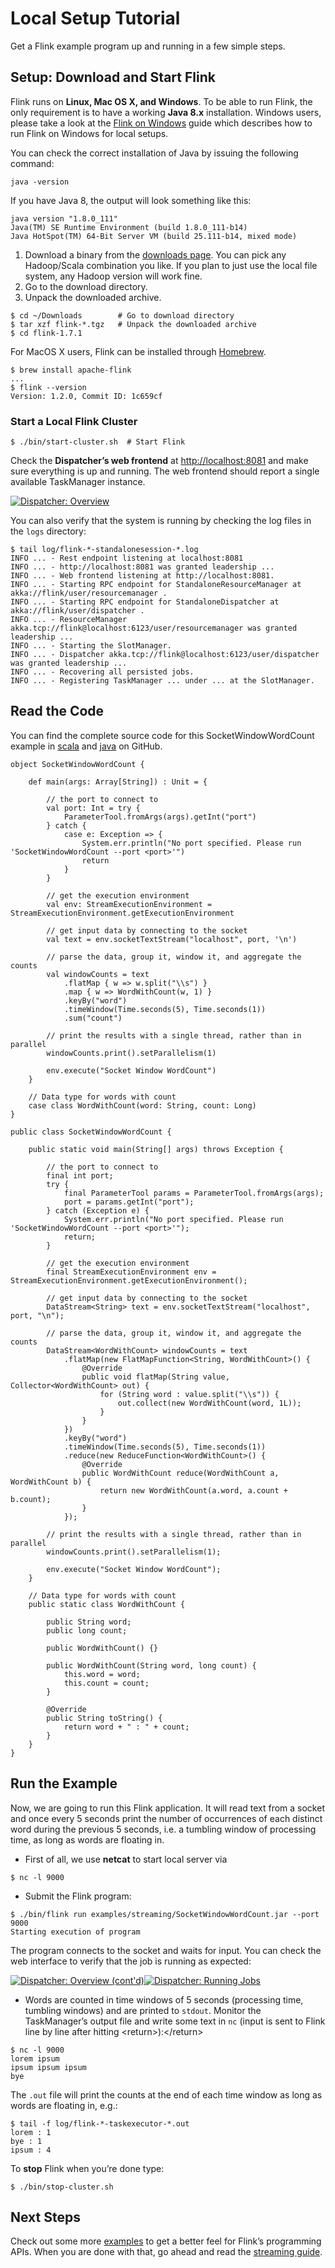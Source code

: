 

# Local Setup Tutorial

Get a Flink example program up and running in a few simple steps.

## Setup: Download and Start Flink

Flink runs on **Linux, Mac OS X, and Windows**. To be able to run Flink, the only requirement is to have a working **Java 8.x** installation. Windows users, please take a look at the [Flink on Windows](//ci.apache.org/projects/flink/flink-docs-release-1.7/tutorials/flink_on_windows.html) guide which describes how to run Flink on Windows for local setups.

You can check the correct installation of Java by issuing the following command:



```
java -version
```



If you have Java 8, the output will look something like this:



```
java version "1.8.0_111"
Java(TM) SE Runtime Environment (build 1.8.0_111-b14)
Java HotSpot(TM) 64-Bit Server VM (build 25.111-b14, mixed mode)
```



1.  Download a binary from the [downloads page](http://flink.apache.org/downloads.html). You can pick any Hadoop/Scala combination you like. If you plan to just use the local file system, any Hadoop version will work fine.
2.  Go to the download directory.
3.  Unpack the downloaded archive.



```
$ cd ~/Downloads        # Go to download directory
$ tar xzf flink-*.tgz   # Unpack the downloaded archive
$ cd flink-1.7.1
```



For MacOS X users, Flink can be installed through [Homebrew](https://brew.sh/).



```
$ brew install apache-flink
...
$ flink --version
Version: 1.2.0, Commit ID: 1c659cf
```



### Start a Local Flink Cluster



```
$ ./bin/start-cluster.sh  # Start Flink
```



Check the **Dispatcher’s web frontend** at [http://localhost:8081](http://localhost:8081) and make sure everything is up and running. The web frontend should report a single available TaskManager instance.

[![Dispatcher: Overview](../img/quickstart-setup/jobmanager-1.png)](//ci.apache.org/projects/flink/flink-docs-release-1.7/page/img/quickstart-setup/jobmanager-1.png)

You can also verify that the system is running by checking the log files in the `logs` directory:



```
$ tail log/flink-*-standalonesession-*.log
INFO ... - Rest endpoint listening at localhost:8081
INFO ... - http://localhost:8081 was granted leadership ...
INFO ... - Web frontend listening at http://localhost:8081.
INFO ... - Starting RPC endpoint for StandaloneResourceManager at akka://flink/user/resourcemanager .
INFO ... - Starting RPC endpoint for StandaloneDispatcher at akka://flink/user/dispatcher .
INFO ... - ResourceManager akka.tcp://flink@localhost:6123/user/resourcemanager was granted leadership ...
INFO ... - Starting the SlotManager.
INFO ... - Dispatcher akka.tcp://flink@localhost:6123/user/dispatcher was granted leadership ...
INFO ... - Recovering all persisted jobs.
INFO ... - Registering TaskManager ... under ... at the SlotManager.
```



## Read the Code

You can find the complete source code for this SocketWindowWordCount example in [scala](https://github.com/apache/flink/blob/master/flink-examples/flink-examples-streaming/src/main/scala/org/apache/flink/streaming/scala/examples/socket/SocketWindowWordCount.scala) and [java](https://github.com/apache/flink/blob/master/flink-examples/flink-examples-streaming/src/main/java/org/apache/flink/streaming/examples/socket/SocketWindowWordCount.java) on GitHub.



```
object SocketWindowWordCount {

    def main(args: Array[String]) : Unit = {

        // the port to connect to
        val port: Int = try {
            ParameterTool.fromArgs(args).getInt("port")
        } catch {
            case e: Exception => {
                System.err.println("No port specified. Please run 'SocketWindowWordCount --port <port>'")
                return
            }
        }

        // get the execution environment
        val env: StreamExecutionEnvironment = StreamExecutionEnvironment.getExecutionEnvironment

        // get input data by connecting to the socket
        val text = env.socketTextStream("localhost", port, '\n')

        // parse the data, group it, window it, and aggregate the counts
        val windowCounts = text
            .flatMap { w => w.split("\\s") }
            .map { w => WordWithCount(w, 1) }
            .keyBy("word")
            .timeWindow(Time.seconds(5), Time.seconds(1))
            .sum("count")

        // print the results with a single thread, rather than in parallel
        windowCounts.print().setParallelism(1)

        env.execute("Socket Window WordCount")
    }

    // Data type for words with count
    case class WordWithCount(word: String, count: Long)
}
```





```
public class SocketWindowWordCount {

    public static void main(String[] args) throws Exception {

        // the port to connect to
        final int port;
        try {
            final ParameterTool params = ParameterTool.fromArgs(args);
            port = params.getInt("port");
        } catch (Exception e) {
            System.err.println("No port specified. Please run 'SocketWindowWordCount --port <port>'");
            return;
        }

        // get the execution environment
        final StreamExecutionEnvironment env = StreamExecutionEnvironment.getExecutionEnvironment();

        // get input data by connecting to the socket
        DataStream<String> text = env.socketTextStream("localhost", port, "\n");

        // parse the data, group it, window it, and aggregate the counts
        DataStream<WordWithCount> windowCounts = text
            .flatMap(new FlatMapFunction<String, WordWithCount>() {
                @Override
                public void flatMap(String value, Collector<WordWithCount> out) {
                    for (String word : value.split("\\s")) {
                        out.collect(new WordWithCount(word, 1L));
                    }
                }
            })
            .keyBy("word")
            .timeWindow(Time.seconds(5), Time.seconds(1))
            .reduce(new ReduceFunction<WordWithCount>() {
                @Override
                public WordWithCount reduce(WordWithCount a, WordWithCount b) {
                    return new WordWithCount(a.word, a.count + b.count);
                }
            });

        // print the results with a single thread, rather than in parallel
        windowCounts.print().setParallelism(1);

        env.execute("Socket Window WordCount");
    }

    // Data type for words with count
    public static class WordWithCount {

        public String word;
        public long count;

        public WordWithCount() {}

        public WordWithCount(String word, long count) {
            this.word = word;
            this.count = count;
        }

        @Override
        public String toString() {
            return word + " : " + count;
        }
    }
}
```



## Run the Example

Now, we are going to run this Flink application. It will read text from a socket and once every 5 seconds print the number of occurrences of each distinct word during the previous 5 seconds, i.e. a tumbling window of processing time, as long as words are floating in.

*   First of all, we use **netcat** to start local server via



```
$ nc -l 9000
```



*   Submit the Flink program:



```
$ ./bin/flink run examples/streaming/SocketWindowWordCount.jar --port 9000
Starting execution of program
```



The program connects to the socket and waits for input. You can check the web interface to verify that the job is running as expected:

[![Dispatcher: Overview (cont'd)](../img/quickstart-setup/jobmanager-2.png)](//ci.apache.org/projects/flink/flink-docs-release-1.7/page/img/quickstart-setup/jobmanager-2.png)[![Dispatcher: Running Jobs](../img/quickstart-setup/jobmanager-3.png)](//ci.apache.org/projects/flink/flink-docs-release-1.7/page/img/quickstart-setup/jobmanager-3.png)

*   Words are counted in time windows of 5 seconds (processing time, tumbling windows) and are printed to `stdout`. Monitor the TaskManager’s output file and write some text in `nc` (input is sent to Flink line by line after hitting &lt;return&gt;):&lt;/return&gt;



```
$ nc -l 9000
lorem ipsum
ipsum ipsum ipsum
bye
```



The `.out` file will print the counts at the end of each time window as long as words are floating in, e.g.:



```
$ tail -f log/flink-*-taskexecutor-*.out
lorem : 1
bye : 1
ipsum : 4
```



To **stop** Flink when you’re done type:



```
$ ./bin/stop-cluster.sh
```



## Next Steps

Check out some more [examples](//ci.apache.org/projects/flink/flink-docs-release-1.7/examples) to get a better feel for Flink’s programming APIs. When you are done with that, go ahead and read the [streaming guide](//ci.apache.org/projects/flink/flink-docs-release-1.7/dev/datastream_api.html).

